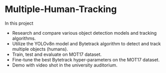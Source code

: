 # Multiple-Human-Tracking
In this project
- Research and compare various object detection models and tracking algorithms.
- Utilize the YOLOv8n model and Bytetrack algorithm to detect and track multiple objects (humans).
- Train, test and evaluate on MOT17 dataset.
- Fine-tune the best Bytetrack hyper-parameters on the MOT17 dataset.
- Demo with video shot in the university auditorium.